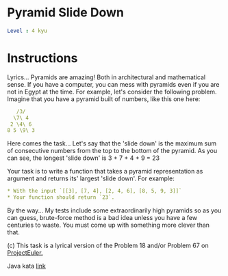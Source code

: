 # Pyramid Slide Down

```yaml
Level : 4 kyu
```

# Instructions

Lyrics...
Pyramids are amazing! Both in architectural and mathematical sense. If you have a computer, you can mess with pyramids even if you are not in Egypt at the time. For example, let's consider the following problem. Imagine that you have a pyramid built of numbers, like this one here:

```yaml
   /3/
  \7\ 4 
 2 \4\ 6 
8 5 \9\ 3
```

Here comes the task...
Let's say that the 'slide down' is the maximum sum of consecutive numbers from the top to the bottom of the pyramid. As you can see, the longest 'slide down' is 3 + 7 + 4 + 9 = 23

Your task is to write a function that takes a pyramid representation as argument and returns its' largest 'slide down'. For example:

```yaml
* With the input `[[3], [7, 4], [2, 4, 6], [8, 5, 9, 3]]`
* Your function should return `23`.
```

By the way...
My tests include some extraordinarily high pyramids so as you can guess, brute-force method is a bad idea unless you have a few centuries to waste. You must come up with something more clever than that.

(c) This task is a lyrical version of the Problem 18 and/or Problem 67 on [ProjectEuler.](https://projecteuler.net/) 

Java kata [link](https://www.codewars.com/kata/551f23362ff852e2ab000037/train/java) 